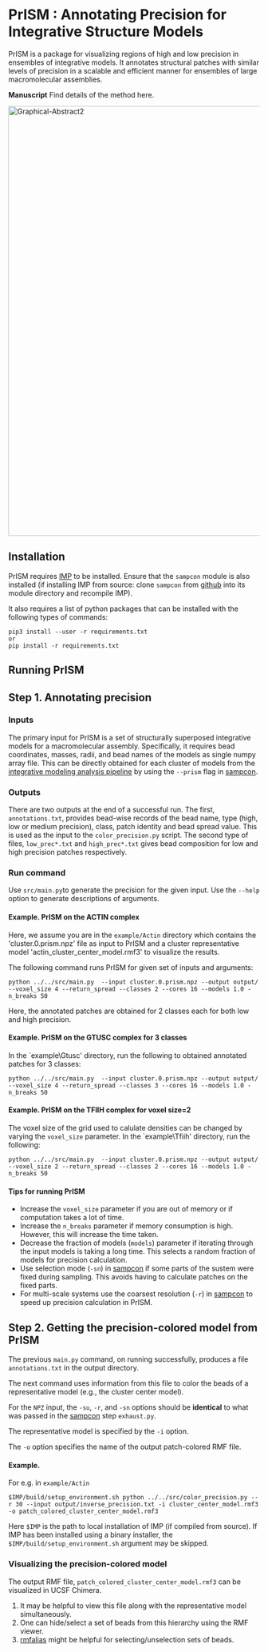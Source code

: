 # PrISM : Annotating Precision for Integrative Structure Models
PrISM is a package for visualizing regions of high and low precision in ensembles of integrative models. It annotates structural patches with similar levels of precision in a scalable and efficient manner for ensembles of large macromolecular assemblies.

**Manuscript** Find details of the method here. 

<img width="860" alt="Graphical-Abstract2" src="https://user-images.githubusercontent.com/87467265/156542172-36c43cb9-fe3a-4bf6-86ed-457aef6aaac8.png">

## Installation
PrISM requires [IMP](http://integrativemodeling.org) to be installed.
Ensure that the `sampcon` module is also installed (if installing IMP from source: clone `sampcon` from [github](https://github.com/salilab/imp-sampcon/) into its module directory and recompile IMP).

It also requires a list of python packages that can be installed with the following types of commands:

```
pip3 install --user -r requirements.txt
or
pip install -r requirements.txt
```

## Running PrISM

## Step 1. Annotating precision

### Inputs
The primary input for PrISM is a set of structurally superposed integrative models for a macromolecular assembly. Specifically, it requires bead coordinates, masses, radii, and bead names of the models as single numpy array file. This can be directly obtained for each cluster of models from the [integrative modeling analysis pipeline](https://github.com/salilab/imp-sampcon) by using the `--prism` flag in [sampcon](https://github.com/salilab/imp-sampcon). 

### Outputs
There are two outputs at the end of a successful run. The first, `annotations.txt`, provides bead-wise records of the bead name, type (high, low or medium precision), class, patch identity and bead spread value. This is used as the input to the `color_precision.py` script. The second type of files, `low_prec*.txt` and `high_prec*.txt` gives bead composition for low and high precision patches respectively.  

### Run command

Use `src/main.py`to generate the precision for the given input. Use the `--help` option to generate descriptions of arguments.

#### Example. PrISM on the ACTIN complex
Here, we assume you are in the `example/Actin` directory which contains the 'cluster.0.prism.npz' file as input to PrISM and a cluster representative model 'actin_cluster_center_model.rmf3' to visualize the results. 

The following command runs PrISM for given set of inputs and arguments:

```
python ../../src/main.py  --input cluster.0.prism.npz --output output/ --voxel_size 4 --return_spread --classes 2 --cores 16 --models 1.0 -n_breaks 50
```
Here, the annotated patches are obtained for 2 classes each for both low and high precision. 

#### Example. PrISM on the GTUSC complex for 3 classes

In the `example\Gtusc' directory, run the following to obtained annotated patches for 3 classes:

```
python ../../src/main.py  --input cluster.0.prism.npz --output output/ --voxel_size 4 --return_spread --classes 3 --cores 16 --models 1.0 -n_breaks 50
```

#### Example. PrISM on the TFIIH complex for voxel size=2

The voxel size of the grid used to calulate densities can be changed by varying the `voxel_size` parameter. In the `example\Tfiih' directory, run the following:

```
python ../../src/main.py  --input cluster.0.prism.npz --output output/ --voxel_size 2 --return_spread --classes 2 --cores 16 --models 1.0 -n_breaks 50
```

#### Tips for running PrISM 

- Increase the `voxel_size` parameter if you are out of memory or if computation takes a lot of time. 
- Increase the `n_breaks` parameter if memory consumption is high. However, this will increase the time taken. 
- Decrease the fraction of models (`models`) parameter if iterating through the input models is taking a long time. This selects a random fraction of models for precision calculation.
- Use selection mode (`-sn`) in [sampcon](https://github.com/salilab/imp-sampcon) if some parts of the sustem were fixed during sampling. This avoids having to calculate patches on the fixed parts. 
- For multi-scale systems use the coarsest resolution (`-r`) in [sampcon](https://github.com/salilab/imp-sampcon) to speed up precision calculation in PrISM. 

## Step 2. Getting the precision-colored model from PrISM
The previous `main.py` command, on running successfully, produces a file `annotations.txt` in the output directory. 

The next command uses information from this file to color the beads of a representative model (e.g., the cluster center model).

For the `NPZ` input, the `-su`, `-r`, and `-sn` options should be **identical** to what was passed in the [sampcon](https://github.com/salilab/imp-sampcon) step `exhaust.py`.

The representative model is specified by the `-i` option.

The `-o` option specifies the name of the output patch-colored RMF file. 

#### Example. 
For e.g. in `example/Actin`

```
$IMP/build/setup_environment.sh python ../../src/color_precision.py --r 30 --input output/inverse_precision.txt -i cluster_center_model.rmf3 -o patch_colored_cluster_center_model.rmf3
```
Here `$IMP` is the path to local installation of IMP (if compiled from source). If IMP has been installed using a binary installer, the `$IMP/build/setup_environment.sh` argument may be skipped.

### Visualizing the precision-colored model

The output RMF file, `patch_colored_cluster_center_model.rmf3` can be visualized in UCSF Chimera.

1. It may be helpful to view this file along with the representative model simultaneously.
2. One can hide/select a set of beads from this hierarchy using the RMF viewer.
3. [rmfalias](https://www.cgl.ucsf.edu/chimera/docs/UsersGuide/midas/rmfalias.html) might be helpful for selecting/unselection sets of beads.


